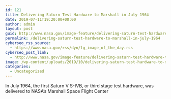 ```yaml
---
id: 121
title: Delivering Saturn Test Hardware to Marshall in July 1964
date: 2019-07-11T19:20:00+00:00
author: admin
layout: post
guid: http://www.nasa.gov/image-feature/delivering-saturn-test-hardware-to-marshall-in-july-1964
permalink: /delivering-saturn-test-hardware-to-marshall-in-july-1964
cyberseo_rss_source:
  - https://www.nasa.gov/rss/dyn/lg_image_of_the_day.rss
cyberseo_post_link:
  - http://www.nasa.gov/image-feature/delivering-saturn-test-hardware-to-marshall-in-july-1964
image: /wp-content/uploads/2019/10/delivering-saturn-test-hardware-to-marshall-in-july-1964.jpg
categories:
  - Uncategorized
---
```

In July 1964, the first Saturn V S-IVB, or third stage test hardware, was delivered to NASA’s Marshall Space Flight Center